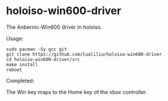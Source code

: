 # holoiso-win600-driver
The Anbernic-Win600 driver in holoiso.

Usage:

```
sudo pacman -Sy gcc git
git clone https://github.com/lualiliu/holoiso-win600-driver
cd holoiso-win600-driver/src
make install
reboot
```

Completed:

The Win key maps to the Home key of the xbox controller.
